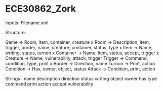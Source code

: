 # ECE30862_Zork

Inputs: Filename.xml

Structure:

Game -> Room, item, container, creature
x Room -> Description, item, trigger, border, name, creature, container, status, type
x Item -> Name, writing, status, turnon
x Container -> Name, item, status, accept, trigger
x Creature -> Name, vulnerability, attack, trigger
Trigger -> Command, condition, type, print
x Border -> Direction, name
Turnon -> Print, action
Condition -> Has, owner, object, status
Attack -> Condition, print, action


Strings :
name
description
direction
status
writing
object
owner
has
type
command
print
action
accept
vulnerability
